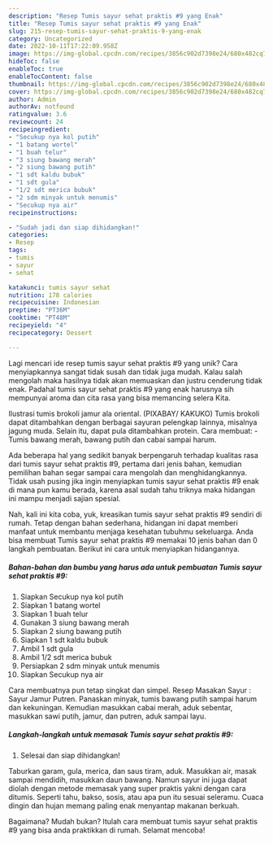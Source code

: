 ```yaml
---
description: "Resep Tumis sayur sehat praktis #9 yang Enak"
title: "Resep Tumis sayur sehat praktis #9 yang Enak"
slug: 215-resep-tumis-sayur-sehat-praktis-9-yang-enak
category: Uncategorized
date: 2022-10-11T17:22:09.958Z
image: https://img-global.cpcdn.com/recipes/3856c902d7398e24/680x482cq70/tumis-sayur-sehat-praktis-9-foto-resep-utama.jpg
hideToc: false
enableToc: true
enableTocContent: false
thumbnail: https://img-global.cpcdn.com/recipes/3856c902d7398e24/680x482cq70/tumis-sayur-sehat-praktis-9-foto-resep-utama.jpg
cover: https://img-global.cpcdn.com/recipes/3856c902d7398e24/680x482cq70/tumis-sayur-sehat-praktis-9-foto-resep-utama.jpg
author: Admin
authorAv: notfound
ratingvalue: 3.6
reviewcount: 24
recipeingredient:
- "Secukup nya kol putih"
- "1 batang wortel"
- "1 buah telur"
- "3 siung bawang merah"
- "2 siung bawang putih"
- "1 sdt kaldu bubuk"
- "1 sdt gula"
- "1/2 sdt merica bubuk"
- "2 sdm minyak untuk menumis"
- "Secukup nya air"
recipeinstructions:

- "Sudah jadi dan siap dihidangkan!"
categories:
- Resep
tags:
- tumis
- sayur
- sehat

katakunci: tumis sayur sehat 
nutrition: 178 calories
recipecuisine: Indonesian
preptime: "PT36M"
cooktime: "PT48M"
recipeyield: "4"
recipecategory: Dessert

---
```





Lagi mencari ide resep tumis sayur sehat praktis #9 yang unik? Cara menyiapkannya sangat tidak susah dan tidak juga mudah. Kalau salah mengolah maka hasilnya tidak akan memuaskan dan justru cenderung tidak enak. Padahal tumis sayur sehat praktis #9 yang enak harusnya sih mempunyai aroma dan cita rasa yang bisa memancing selera Kita.





Ilustrasi tumis brokoli jamur ala oriental. (PIXABAY/ KAKUKO) Tumis brokoli dapat ditambahkan dengan berbagai sayuran pelengkap lainnya, misalnya jagung muda. Selain itu, dapat pula ditambahkan protein. Cara membuat: - Tumis bawang merah, bawang putih dan cabai sampai harum.

Ada beberapa hal yang sedikit banyak berpengaruh terhadap kualitas rasa dari tumis sayur sehat praktis #9, pertama dari jenis bahan, kemudian pemilihan bahan segar sampai cara mengolah dan menghidangkannya. Tidak usah pusing jika ingin menyiapkan tumis sayur sehat praktis #9 enak di mana pun kamu berada, karena asal sudah tahu triknya maka hidangan ini mampu menjadi sajian spesial.






Nah, kali ini kita coba, yuk, kreasikan tumis sayur sehat praktis #9 sendiri di rumah. Tetap dengan bahan sederhana, hidangan ini dapat memberi manfaat untuk membantu menjaga kesehatan tubuhmu sekeluarga. Anda bisa membuat Tumis sayur sehat praktis #9 memakai 10 jenis bahan dan 0 langkah pembuatan. Berikut ini cara untuk menyiapkan hidangannya.

<!--inarticleads1-->

##### Bahan-bahan dan bumbu yang harus ada untuk pembuatan Tumis sayur sehat praktis #9:

1. Siapkan Secukup nya kol putih
1. Siapkan 1 batang wortel
1. Siapkan 1 buah telur
1. Gunakan 3 siung bawang merah
1. Siapkan 2 siung bawang putih
1. Siapkan 1 sdt kaldu bubuk
1. Ambil 1 sdt gula
1. Ambil 1/2 sdt merica bubuk
1. Persiapkan 2 sdm minyak untuk menumis
1. Siapkan Secukup nya air


Cara membuatnya pun tetap singkat dan simpel. Resep Masakan Sayur : Sayur Jamur Putren. Panaskan minyak, tumis bawang putih sampai harum dan kekuningan. Kemudian masukkan cabai merah, aduk sebentar, masukkan sawi putih, jamur, dan putren, aduk sampai layu. 

<!--inarticleads2-->

##### Langkah-langkah untuk memasak Tumis sayur sehat praktis #9:


1. Selesai dan siap dihidangkan!

Taburkan garam, gula, merica, dan saus tiram, aduk. Masukkan air, masak sampai mendidih, masukkan daun bawang. Namun sayur ini juga dapat diolah dengan metode memasak yang super praktis yakni dengan cara ditumis. Seperti tahu, bakso, sosis, atau apa pun itu sesuai seleramu. Cuaca dingin dan hujan memang paling enak menyantap makanan berkuah. 

Bagaimana? Mudah bukan? Itulah cara membuat tumis sayur sehat praktis #9 yang bisa anda praktikkan di rumah. Selamat mencoba!
